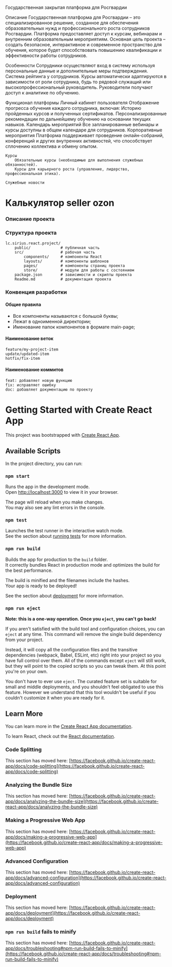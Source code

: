 Государственная закрытая платформа для Росгвардии

Описание
    Государственная платформа для Росгвардии – это специализированное решение, созданное для обеспечения образовательных нужд и профессионального роста сотрудников Росгвардии. Платформа предоставляет доступ к курсам, вебинарам и внутренним образовательным мероприятиям. Основная цель проекта – создать безопасное, интерактивное и современное пространство для обучения, которое будет способствовать повышению квалификации и эффективности работы сотрудников.

Особенности
    Сотрудники осуществляют вход в систему используя персональные данные и дополнительные меры подтверждения.
    Система рейтинга у сотрудников.
    Курсы автоматически адаптируются в зависимости от роли сотрудника, будь то рядовой служащий или высокопрофессиональный руководитель.
    Руководители получают доступ к аналитике по обучению.


Функционал платформы
    Личный кабинет пользователя
        Отображение прогресса обучения каждого сотрудника, включая:
            Историю пройденных курсов и полученных сертификатов.
            Персонализированные рекомендации по дальнейшему обучению на основании текущих навыков.
        Календарь мероприятий
        Все запланированные вебинары и курсы доступны в общем календаре для сотрудников.
        Корпоративные мероприятия
        Платформа поддерживает проведение онлайн-собраний, конференций и других внутренних активностей, что способствует сплочению коллектива и обмену опытом.
    
    Курсы
        Обязательные курсы (необходимые для выполнения служебных обязанностей).
        Курсы для карьерного роста (управление, лидерство, профессиональная этика).
   
    Служебные новости


# Калькулятор seller ozon
### Описание проекта

### Структура проекта
    lc.sirius.react.project/
        public/             # публичная часть
        src/                # рабочая часть
            components/     # компоненты React
            layouts/        # компоненты шаблонов
            pages/          # компоненты страниц проекта
            store/          # модули для работы с состоянием
        package.json        # зависимости и скрипты проекта
        Readme.md           # документация проекта

### Конвенция разработки
#### Общие правила
- Все компоненты называются с большой буквы;
- Лежат в одноименной директории;
- Именование папок компонентов в формате main-page;

#### Наименование веток
    feature/my-project-item
    update/updated-item
    hotfix/fix-item

#### Наименование коммитов
    feat: добавляет новую функцию
    fix: исправляет ошибку
    doc: добавляет документацию по проекту

# Getting Started with Create React App

This project was bootstrapped with [Create React App](https://github.com/facebook/create-react-app).

## Available Scripts

In the project directory, you can run:

### `npm start`

Runs the app in the development mode.\
Open [http://localhost:3000](http://localhost:3000) to view it in your browser.

The page will reload when you make changes.\
You may also see any lint errors in the console.

### `npm test`

Launches the test runner in the interactive watch mode.\
See the section about [running tests](https://facebook.github.io/create-react-app/docs/running-tests) for more information.

### `npm run build`

Builds the app for production to the `build` folder.\
It correctly bundles React in production mode and optimizes the build for the best performance.

The build is minified and the filenames include the hashes.\
Your app is ready to be deployed!

See the section about [deployment](https://facebook.github.io/create-react-app/docs/deployment) for more information.

### `npm run eject`

**Note: this is a one-way operation. Once you `eject`, you can't go back!**

If you aren't satisfied with the build tool and configuration choices, you can `eject` at any time. This command will remove the single build dependency from your project.

Instead, it will copy all the configuration files and the transitive dependencies (webpack, Babel, ESLint, etc) right into your project so you have full control over them. All of the commands except `eject` will still work, but they will point to the copied scripts so you can tweak them. At this point you're on your own.

You don't have to ever use `eject`. The curated feature set is suitable for small and middle deployments, and you shouldn't feel obligated to use this feature. However we understand that this tool wouldn't be useful if you couldn't customize it when you are ready for it.

## Learn More

You can learn more in the [Create React App documentation](https://facebook.github.io/create-react-app/docs/getting-started).

To learn React, check out the [React documentation](https://reactjs.org/).

### Code Splitting

This section has moved here: [https://facebook.github.io/create-react-app/docs/code-splitting](https://facebook.github.io/create-react-app/docs/code-splitting)

### Analyzing the Bundle Size

This section has moved here: [https://facebook.github.io/create-react-app/docs/analyzing-the-bundle-size](https://facebook.github.io/create-react-app/docs/analyzing-the-bundle-size)

### Making a Progressive Web App

This section has moved here: [https://facebook.github.io/create-react-app/docs/making-a-progressive-web-app](https://facebook.github.io/create-react-app/docs/making-a-progressive-web-app)

### Advanced Configuration

This section has moved here: [https://facebook.github.io/create-react-app/docs/advanced-configuration](https://facebook.github.io/create-react-app/docs/advanced-configuration)

### Deployment

This section has moved here: [https://facebook.github.io/create-react-app/docs/deployment](https://facebook.github.io/create-react-app/docs/deployment)

### `npm run build` fails to minify

This section has moved here: [https://facebook.github.io/create-react-app/docs/troubleshooting#npm-run-build-fails-to-minify](https://facebook.github.io/create-react-app/docs/troubleshooting#npm-run-build-fails-to-minify)
